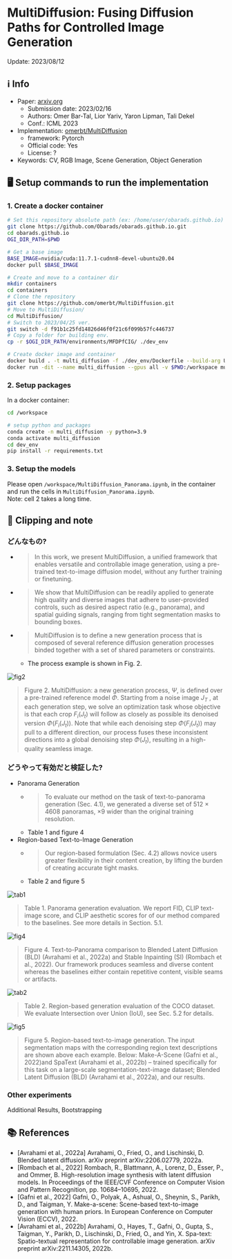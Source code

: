 # MultiDiffusion: Fusing Diffusion Paths for Controlled Image Generation

Update: 2023/08/12

## ℹ️ Info
- Paper: [arxiv.org](https://arxiv.org/abs/2302.08113)
  - Submission date: 2023/02/16
  - Authors: Omer Bar-Tal, Lior Yariv, Yaron Lipman, Tali Dekel
  - Conf.: ICML 2023
- Implementation: [omerbt/MultiDiffusion](https://github.com/omerbt/MultiDiffusion)
  - framework: Pytorch
  - Official code: Yes
  - License: ?
- Keywords: CV, RGB Image, Scene Generation, Object Generation

## 🖥️ Setup commands to run the implementation
### 1. Create a docker container
```bash
# Set this repository absolute path (ex: /home/user/obarads.github.io)
git clone https://github.com/Obarads/obarads.github.io.git
cd obarads.github.io
OGI_DIR_PATH=$PWD

# Get a base image
BASE_IMAGE=nvidia/cuda:11.7.1-cudnn8-devel-ubuntu20.04
docker pull $BASE_IMAGE

# Create and move to a container dir
mkdir containers
cd containers
# Clone the repository
git clone https://github.com/omerbt/MultiDiffusion.git
# Move to MultiDiffusion/
cd MultiDiffusion/
# Switch to 2023/04/25 ver.
git switch -d f91b1c25fd14826d46f0f21c6f099b57fc446737
# Copy a folder for building env.
cp -r $OGI_DIR_PATH/environments/MFDPfCIG/ ./dev_env

# Create docker image and container
docker build . -t multi_diffusion -f ./dev_env/Dockerfile --build-arg UID=$(id -u) --build-arg GID=$(id -g) --build-arg BASE_IMAGE=$BASE_IMAGE
docker run -dit --name multi_diffusion --gpus all -v $PWD:/workspace multi_diffusion
```

### 2. Setup packages
In a docker container:
```bash
cd /workspace

# setup python and packages
conda create -n multi_diffusion -y python=3.9
conda activate multi_diffusion
cd dev_env
pip install -r requirements.txt
```

### 3. Setup the models
Please open `/workspace/MultiDiffusion_Panorama.ipynb`, in the container and run the cells in `MultiDiffusion_Panorama.ipynb`.  
Note: cell 2 takes a long time.

## 📝 Clipping and note
### どんなもの?
- > In this work, we present MultiDiffusion, a unified framework that enables versatile and controllable image generation, using a pre-trained text-to-image diffusion model, without any further training or finetuning.
- >  We show that MultiDiffusion can be readily applied to generate high quality and diverse images that adhere to user-provided controls, such as desired aspect ratio (e.g., panorama), and spatial guiding signals, ranging from tight segmentation masks to bounding boxes.
- > MultiDiffusion is to define a new generation process that is composed of several reference diffusion generation processes binded together with a set of shared parameters or constraints.
  - The process example is shown in Fig. 2.

![fig2](img/MFDPfCIG/fig2.png)
> Figure 2. MultiDiffusion: a new generation process, $\Psi$, is defined over a pre-trained reference model $\Phi$. Starting from a noise image $J_T$ , at each generation step, we solve an optimization task whose objective is that each crop $F_i (J_t)$ will follow as closely as possible its denoised version $\Phi(F_i(J_t))$. Note that while each denoising step $\Phi(F_i(J_t))$ may pull to a different direction, our process fuses these inconsistent directions into a global denoising step $\Phi(J_t)$, resulting in a high-quality seamless image.

### どうやって有効だと検証した?
- Panorama Generation
  - > To evaluate our method on the task of text-to-panorama generation (Sec. 4.1), we generated a diverse set of 512 × 4608 panoramas, ×9 wider than the original training resolution.
  - Table 1 and figure 4
- Region-based Text-to-Image Generation
  - > Our region-based formulation (Sec. 4.2) allows novice users greater flexibility in their content creation, by lifting the burden of creating accurate tight masks.
  - Table 2 and figure 5

![tab1](img/MFDPfCIG/tab1.png)

> Table 1. Panorama generation evaluation. We report FID, CLIP text-image score, and CLIP aesthetic scores for of our method compared to the baselines. See more details in Section. 5.1.

![fig4](img/MFDPfCIG/fig4.png)

> Figure 4. Text-to-Panorama comparison to Blended Latent Diffusion (BLD) (Avrahami et al., 2022a) and Stable Inpainting (SI) (Rombach et al., 2022). Our framework produces seamless and diverse content whereas the baselines either contain repetitive content, visible seams or artifacts.

![tab2](img/MFDPfCIG/tab2.png)

> Table 2. Region-based generation evaluation of the COCO dataset. We evaluate Intersection over Union (IoU), see Sec. 5.2 for details.

![fig5](img/MFDPfCIG/fig5.png)

> Figure 5. Region-based text-to-image generation. The input segmentation maps with the corresponding region text descriptions are shown above each example.  Below:  Make-A-Scene (Gafni et al., 2022)and SpaText (Avrahami et al., 2022b) – trained specifically for this task on a large-scale segmentation-text-image dataset; Blended Latent Diffusion (BLD) (Avrahami et al., 2022a), and our results.

### Other experiments
Additional Results, Bootstrapping

## 📚 References
- [Avrahami et al., 2022a] Avrahami, O., Fried, O., and Lischinski, D. Blended latent diffusion. arXiv preprint arXiv:2206.02779, 2022a.
- [Rombach et al., 2022] Rombach,  R.,  Blattmann,  A.,  Lorenz,  D.,  Esser,  P.,  and Ommer, B. High-resolution image synthesis with latent diffusion models. In Proceedings of the IEEE/CVF Conference on Computer Vision and Pattern Recognition, pp. 10684–10695, 2022.
- [Gafni et al., 2022] Gafni,  O.,  Polyak,  A.,  Ashual,  O.,  Sheynin,  S.,  Parikh, D., and Taigman, Y.  Make-a-scene:  Scene-based text-to-image generation with human priors.   In European Conference on Computer Vision (ECCV), 2022.
- [Avrahami et al., 2022b] Avrahami, O., Hayes, T., Gafni, O., Gupta, S., Taigman, Y., Parikh, D., Lischinski, D., Fried, O., and Yin, X.  Spa-text: Spatio-textual representation for controllable image generation. arXiv preprint arXiv:2211.14305, 2022b.


 